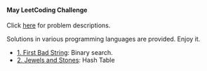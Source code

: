 #### May LeetCoding Challenge
Click [here](https://leetcode.com/explore/featured/card/may-leetcoding-challenge/) for problem descriptions.

Solutions in various programming languages are provided. Enjoy it. 

* [1. First Bad String](https://github.com/jinshendan/Leetcode/tree/master/May-LeetCoding-Challenge/First-Bad-Version): Binary search.
* [2. Jewels and Stones](https://github.com/jinshendan/Leetcode/tree/master/May-LeetCoding-Challenge/Jewels-And-Stones): Hash Table
